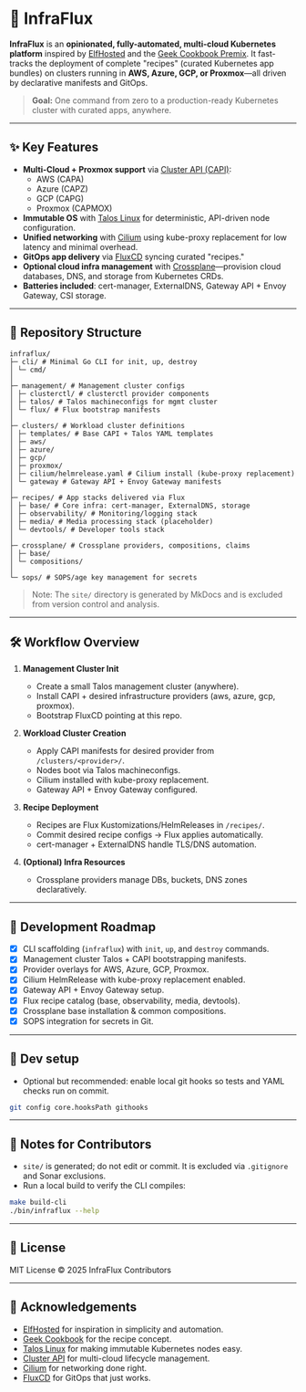 # 🚀 InfraFlux

**InfraFlux** is an **opinionated, fully-automated, multi-cloud Kubernetes platform** inspired by
[ElfHosted](https://elfhosted.com) and the
[Geek Cookbook Premix](https://geek-cookbook.funkypenguin.co.nz/).
It fast-tracks the deployment of complete "recipes" (curated Kubernetes app bundles) on clusters
running in **AWS, Azure, GCP, or Proxmox**—all driven by declarative manifests and GitOps.

> **Goal:** One command from zero to a production-ready Kubernetes cluster with curated apps, anywhere.

---

## ✨ Key Features

- **Multi-Cloud + Proxmox support** via [Cluster API (CAPI)](https://cluster-api.sigs.k8s.io/):
  - AWS (CAPA)
  - Azure (CAPZ)
  - GCP (CAPG)
  - Proxmox (CAPMOX)
- **Immutable OS** with [Talos Linux](https://www.talos.dev/) for deterministic, API-driven node configuration.
- **Unified networking** with [Cilium](https://cilium.io/) using kube-proxy replacement for low latency and minimal overhead.
- **GitOps app delivery** via [FluxCD](https://fluxcd.io/) syncing curated "recipes."
- **Optional cloud infra management** with [Crossplane](https://crossplane.io/)—provision cloud databases, DNS, and storage
  from Kubernetes CRDs.
- **Batteries included**: cert-manager, ExternalDNS, Gateway API + Envoy Gateway, CSI storage.

---

## 📂 Repository Structure

```filesystem
infraflux/
├─ cli/ # Minimal Go CLI for init, up, destroy
│ └─ cmd/
│
├─ management/ # Management cluster configs
│ ├─ clusterctl/ # clusterctl provider components
│ ├─ talos/ # Talos machineconfigs for mgmt cluster
│ └─ flux/ # Flux bootstrap manifests
│
├─ clusters/ # Workload cluster definitions
│ ├─ templates/ # Base CAPI + Talos YAML templates
│ ├─ aws/
│ ├─ azure/
│ ├─ gcp/
│ ├─ proxmox/
│ ├─ cilium/helmrelease.yaml # Cilium install (kube-proxy replacement)
│ └─ gateway # Gateway API + Envoy Gateway manifests
│
├─ recipes/ # App stacks delivered via Flux
│ ├─ base/ # Core infra: cert-manager, ExternalDNS, storage
│ ├─ observability/ # Monitoring/logging stack
│ ├─ media/ # Media processing stack (placeholder)
│ └─ devtools/ # Developer tools stack
│
├─ crossplane/ # Crossplane providers, compositions, claims
│ ├─ base/
│ └─ compositions/
│
└─ sops/ # SOPS/age key management for secrets
```

> Note: The `site/` directory is generated by MkDocs and is excluded from version control and analysis.

---

## 🛠️ Workflow Overview

1. **Management Cluster Init**

   - Create a small Talos management cluster (anywhere).
   - Install CAPI + desired infrastructure providers (aws, azure, gcp, proxmox).
   - Bootstrap FluxCD pointing at this repo.

2. **Workload Cluster Creation**

   - Apply CAPI manifests for desired provider from `/clusters/<provider>/`.
   - Nodes boot via Talos machineconfigs.
   - Cilium installed with kube-proxy replacement.
   - Gateway API + Envoy Gateway configured.

3. **Recipe Deployment**

   - Recipes are Flux Kustomizations/HelmReleases in `/recipes/`.
   - Commit desired recipe configs → Flux applies automatically.
   - cert-manager + ExternalDNS handle TLS/DNS automation.

4. **(Optional) Infra Resources**
   - Crossplane providers manage DBs, buckets, DNS zones declaratively.

---

## 🚧 Development Roadmap

- [x] CLI scaffolding (`infraflux`) with `init`, `up`, and `destroy` commands.
- [x] Management cluster Talos + CAPI bootstrapping manifests.
- [x] Provider overlays for AWS, Azure, GCP, Proxmox.
- [x] Cilium HelmRelease with kube-proxy replacement enabled.
- [x] Gateway API + Envoy Gateway setup.
- [x] Flux recipe catalog (base, observability, media, devtools).
- [x] Crossplane base installation & common compositions.
- [x] SOPS integration for secrets in Git.

---

## 🧰 Dev setup

- Optional but recommended: enable local git hooks so tests and YAML checks run on commit.

```bash
git config core.hooksPath githooks
```

---

## 📎 Notes for Contributors

- `site/` is generated; do not edit or commit. It is excluded via `.gitignore` and Sonar exclusions.
- Run a local build to verify the CLI compiles:

```bash
make build-cli
./bin/infraflux --help
```

---

## 📜 License

MIT License © 2025 InfraFlux Contributors

---

## 🙌 Acknowledgements

- [ElfHosted](https://elfhosted.com) for inspiration in simplicity and automation.
- [Geek Cookbook](https://geek-cookbook.funkypenguin.co.nz/) for the recipe concept.
- [Talos Linux](https://www.talos.dev/) for making immutable Kubernetes nodes easy.
- [Cluster API](https://cluster-api.sigs.k8s.io/) for multi-cloud lifecycle management.
- [Cilium](https://cilium.io/) for networking done right.
- [FluxCD](https://fluxcd.io/) for GitOps that just works.
